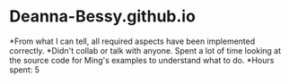 # Deanna-Bessy.github.io

*From what I can tell, all required aspects have been implemented correctly.
*Didn't collab or talk with anyone. Spent a lot of time looking at the source code for Ming's examples to understand what to do.
*Hours spent: 5
